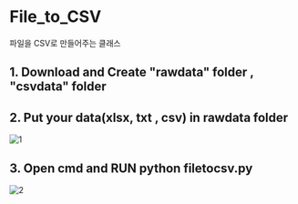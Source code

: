# File_to_CSV
파일을 CSV로 만들어주는 클래스

## 1. Download and Create "rawdata" folder , "csvdata" folder

## 2. Put your data(xlsx, txt , csv) in rawdata folder 
![1](https://user-images.githubusercontent.com/87745990/147911969-37d318c6-9c1f-4c48-8972-a24c039cfa51.gif)

## 3. Open cmd and RUN python filetocsv.py
![2](https://user-images.githubusercontent.com/87745990/147912085-46b1c208-6591-497a-9803-68d4b3de40d0.gif)
